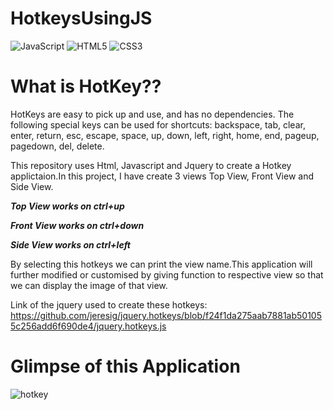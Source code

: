 # HotkeysUsingJS

![JavaScript](https://img.shields.io/badge/javascript-%23323330.svg?style=for-the-badge&logo=javascript&logoColor=%23F7DF1E) ![HTML5](https://img.shields.io/badge/html5-%23E34F26.svg?style=for-the-badge&logo=html5&logoColor=white) ![CSS3](https://img.shields.io/badge/css3-%231572B6.svg?style=for-the-badge&logo=css3&logoColor=white)

# What is HotKey??

HotKeys are easy to pick up and use, and has no dependencies. 
The following special keys can be used for shortcuts:
backspace, tab, clear, enter, return, esc, escape, space, up, down, left, right, home, end, pageup, pagedown, del, delete.

This repository uses Html, Javascript and Jquery to create a Hotkey applictaion.In this project, I have create 3 views Top View, Front View and Side View.

***Top View works on ctrl+up***

***Front View works on ctrl+down***

***Side View works on ctrl+left***

By selecting this hotkeys we can print the view name.This application will further modified or customised by giving function to respective view so that we can display the image of 
that view.

Link of the jquery used to create these hotkeys: https://github.com/jeresig/jquery.hotkeys/blob/f24f1da275aab7881ab501055c256add6f690de4/jquery.hotkeys.js

# Glimpse of this Application

![hotkey](https://user-images.githubusercontent.com/89068470/144756408-0a42f555-8c11-4bdf-81de-4fa21fa53b96.gif)


